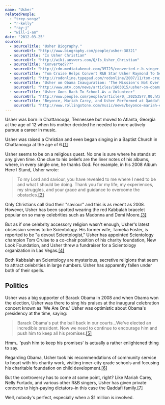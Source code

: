 ```yaml
---
name: "Usher"
relatedPeople:
  - "trey-songz"
  - "r-kelly"
  - "ray-j"
  - "will-i-am"
date: "2012-03-25"
sources:
  - sourceTitle: "Usher Biography."
    sourceUrl: "http://www.biography.com/people/usher-38321"
  - sourceTitle: "Is Usher Christian"
    sourceUrl: "http://wiki.answers.com/Q/Is_Usher_Christian"
  - sourceTitle: "Converted???"
    sourceUrl: "http://cdn.mediatakeout.com/35723/converted-r-b-singer-usher-pulls-a-sammy-davis-jr-looks-to-have-converted-to-judaism.html"
  - sourceTitle: "Tom Cruise Helps Convert R&B Star Usher Raymond To Scientology"
    sourceUrl: "http://rodonline.typepad.com/rodonline/2007/11/tom-cruise-and.html"
  - sourceTitle: "Usher on Obama Inauguration: 'The Mission's Not Over.'"
    sourceUrl: "http://www.mtv.com/news/articles/1603015/usher-on-obama-inauguration-missions-not-over.jhtml"
  - sourceTitle: "Usher Goes Back To School–As a Volunteer"
    sourceUrl: "http://www.people.com/people/article/0,,20253577,00.html"
  - sourceTitle: "Beyonce, Mariah Carey, and Usher Performed at Qaddafi Family Parties"
    sourceUrl: "http://www.rollingstone.com/music/news/beyonce-mariah-carey-and-usher-performed-at-qaddafi-family-parties-20110224"
---
```


Usher was born in Chattanooga, Tennessee but moved to Atlanta, Georgia at the age of 12 when his mother decided he needed to more actively pursue a career in music.

Usher was raised a Christian and even began singing in a Baptist Church in Chattanooga at the age of 6.<a class="source-citation" href="http://www.biography.com/people/usher-38321" title="Usher Biography.">[1]</a>

Usher seems to be on a religious quest. No one is sure where he stands at any given time. One clue to his beliefs are the liner notes of his albums, where, in every single one, he thanks God. For example, in his 2008 Album Here I Stand, Usher wrote:

>To my Lord and saviour, you have revealed to me where I need to be and what I should be doing. Thank you for my life, my experiences, my struggles, and your grace and guidance to overcome the obstacles.<a class="source-citation" href="http://wiki.answers.com/Q/Is_Usher_Christian" title="Is Usher Christian">[2]</a>

Only Christians call God their "saviour" and this is as recent as 2008. However, Usher has been spotted wearing the red Kabbalah bracelet popular on so many celebrities such as Madonna and Demi Moore.<a class="source-citation" href="http://cdn.mediatakeout.com/35723/converted-r-b-singer-usher-pulls-a-sammy-davis-jr-looks-to-have-converted-to-judaism.html" title="Converted???">[3]</a>

But as if one celebrity accessory religion wasn't enough, Usher's latest obsession seems to be Scientology. His former wife, Tameka Foster, is reported to be "a devout Scientologist," Usher has appointed Scientology champion Tom Cruise to a co-chair position of his charity foundation, New Look Foundation, and Usher threw a fundraiser for a Scientology organization in Las Vegas.<a class="source-citation" href="http://rodonline.typepad.com/rodonline/2007/11/tom-cruise-and.html" title="Tom Cruise Helps Convert R&amp;B Star Usher Raymond To Scientology">[4]</a>

Both Kabbalah an Scientology are mysterious, secretive religions that seem to attract celebrities in large numbers. Usher has apparently fallen under both of their spells.


## Politics

Usher was a big supporter of Barack Obama in 2008 and when Obama won the election, Usher was there to sing his praises at the inaugural celebration concert known as 'We Are One.' Usher was optimistic about Obama's presidency at the time, saying:

>Barack Obama's put the ball back in our courts…We've elected an incredible president. Now we need to continue to encourage him and push him to keep all his promises.<a class="source-citation" href="http://www.mtv.com/news/articles/1603015/usher-on-obama-inauguration-missions-not-over.jhtml" title="Usher on Obama Inauguration: &apos;The Mission&apos;s Not Over.&apos;">[5]</a>

Hmm.. 'push him to keep his promises' is actually a rather enlightened thing to say.

Regarding Obama, Usher took his recommendations of community service to heart with his charity work, visiting inner-city grade schools and focusing his charitable foundation on child development.<a class="source-citation" href="http://www.people.com/people/article/0,,20253577,00.html" title="Usher Goes Back To School–As a Volunteer">[6]</a>

But the controversy has to come at some point, right? Like Mariah Carey, Nelly Furtado, and various other R&B singers, Usher has given private concerts to high-paying dictators–in this case the Qaddafi family.<a class="source-citation" href="http://www.rollingstone.com/music/news/beyonce-mariah-carey-and-usher-performed-at-qaddafi-family-parties-20110224" title="Beyonce, Mariah Carey, and Usher Performed at Qaddafi Family Parties">[7]</a>

Well, nobody's perfect, especially when a $1 million is involved.